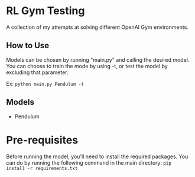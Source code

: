 # RL Gym Testing
 A collection of my attempts at solving different OpenAI Gym environments.

## How to Use
 Models can be chosen by running "main.py" and calling the desired model.
 You can choose to train the mode by using -t, or test the model by excluding that parameter.

 Ex: `python main.py Pendulum -t`

 ## Models
 - Pendulum

 # Pre-requisites 
 Before running the model, you'll need to install the required packages. 
 You can do by running the following command in the main directory:
 `pip install -r requirements.txt`

